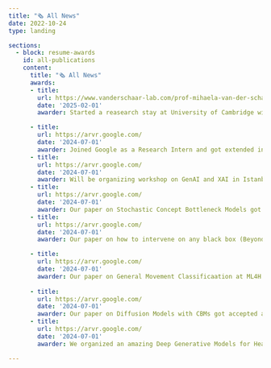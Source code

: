 ```yaml
---
title: "🗞️ All News"
date: 2022-10-24
type: landing

sections:
  - block: resume-awards
    id: all-publications
    content:
      title: "🗞️ All News"
      awards:
      - title: 
        url: https://www.vanderschaar-lab.com/prof-mihaela-van-der-schaar/
        date: '2025-02-01'
        awarder: Started a reasearch stay at University of Cambridge with Mihaela Van der Schaar. Excited for the months ahead! 🎓

      - title: 
        url: https://arvr.google.com/
        date: '2024-07-01'
        awarder: Joined Google as a Research Intern and got extended into a Student Researcher. 🖥️
      - title: 
        url: https://arvr.google.com/
        date: '2024-07-01'
        awarder: Will be organizing workshop on GenAI and XAI in Istanbul! 🗣️
      - title: 
        url: https://arvr.google.com/
        date: '2024-07-01'
        awarder: Our paper on Stochastic Concept Bottleneck Models got accepted at Neurips 2024!📝
      - title: 
        url: https://arvr.google.com/
        date: '2024-07-01'
        awarder: Our paper on how to intervene on any black box (Beyond CBMs) got accepted at Neurips 2024!📝

      - title: 
        url: https://arvr.google.com/
        date: '2024-07-01'
        awarder: Our paper on General Movement Classificaation at ML4H sympossium with Neurips 2024! 👶
      
      - title: 
        url: https://arvr.google.com/
        date: '2024-07-01'
        awarder: Our paper on Diffusion Models with CBMs got accepted at  workshop Neurips!📝
      - title: 
        url: https://arvr.google.com/
        date: '2024-07-01'
        awarder: We organized an amazing Deep Generative Models for Health workshop at Nerips 2023!🗣️💻💉

---
```

